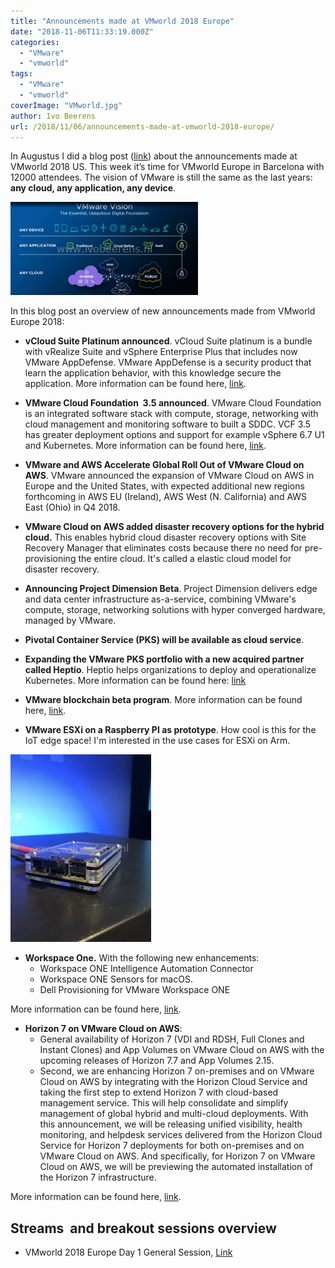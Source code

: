 ```yaml
---
title: "Announcements made at VMworld 2018 Europe"
date: "2018-11-06T11:33:19.000Z"
categories: 
  - "VMware"
  - "vmworld"
tags: 
  - "VMware"
  - "vmworld"
coverImage: "VMworld.jpg"
author: Ivo Beerens
url: /2018/11/06/announcements-made-at-vmworld-2018-europe/
---
```


In Augustus I did a blog post ([link](http://www.ivobeerens.nl/2018/08/27/whats-announced-at-vmworld-2018-us/)) about the announcements made at VMworld 2018 US. This week it’s time for VMworld Europe in Barcelona with 12000 attendees. The vision of VMware is still the same as the last years: **any cloud, any application, any device**.

[![](images/any-300x149.png)](images/any.png)

In this blog post an overview of new announcements made from VMworld Europe 2018:
- **vCloud Suite Platinum announced**. vCloud Suite platinum is a bundle with vRealize Suite and vSphere Enterprise Plus that includes now VMware AppDefense. VMware AppDefense is a security product that learn the application behavior, with this knowledge secure the application. More information can be found here, [link](https://blogs.VMware.com/management/2018/11/introducing-VMware-vcloud-suite-2018-platinum.html).

- **VMware Cloud Foundation  3.5 announced**. VMware Cloud Foundation is an integrated software stack with compute, storage, networking with cloud management and monitoring software to built a SDDC. VCF 3.5 has greater deployment options and support for example vSphere 6.7 U1 and Kubernetes. More information can be found here, [link](https://blogs.VMware.com/cloud-foundation/2018/11/06/announcing-VMware-cloud-foundation-3-5).

- **VMware and AWS Accelerate Global Roll Out of VMware Cloud on AWS**. VMware announced the expansion of VMware Cloud on AWS in Europe and the United States, with expected additional new regions forthcoming in AWS EU (Ireland), AWS West (N. California) and AWS East (Ohio) in Q4 2018.

- **VMware Cloud on AWS added disaster recovery options for the hybrid cloud.** This enables hybrid cloud disaster recovery options with Site Recovery Manager that eliminates costs because there no need for pre-provisioning the entire cloud. It's called a elastic cloud model for disaster recovery.
- **Announcing Project Dimension Beta**. Project Dimension delivers edge and data center infrastructure as-a-service, combining VMware's compute, storage, networking solutions with hyper converged hardware, managed by VMware.

- **Pivotal Container Service (PKS) will be available as cloud service**.

- **Expanding the VMware PKS portfolio with a new acquired partner called Heptio**. Heptio helps organizations to deploy and operationalize Kubernetes. More information can be found here: [link](https://blogs.VMware.com/cloudnative/2018/11/06/welcome-heptio/)

- **VMware blockchain beta program**. More information can be found here, [link](https://ir.VMware.com/overview/press-releases/press-release-details/2018/IBM-and-VMware-Advance-Partnership-to-Accelerate-Enterprise-Hybrid-Cloud-Adoption-and-Digital-Transformation/default.aspx).
- **VMware ESXi on a Raspberry PI as prototype**. How cool is this for the IoT edge space! I'm interested in the use cases for ESXi on Arm.

[![](images/pi-225x300.jpg)](images/pi.jpg)

- **Workspace One.** With the following new enhancements:
    - Workspace ONE Intelligence Automation Connector
    - Workspace ONE Sensors for macOS.
    - Dell Provisioning for VMware Workspace ONE

More information can be found here, [link](https://ir.VMware.com/overview/press-releases/press-release-details/2018/IBM-and-VMware-Advance-Partnership-to-Accelerate-Enterprise-Hybrid-Cloud-Adoption-and-Digital-Transformation/default.aspx).

- **Horizon 7 on VMware Cloud on AWS**:
    - General availability of Horizon 7 (VDI and RDSH, Full Clones and Instant Clones) and App Volumes on VMware Cloud on AWS with the upcoming releases of Horizon 7.7 and App Volumes 2.15.
    - Second, we are enhancing Horizon 7 on-premises and on VMware Cloud on AWS by integrating with the Horizon Cloud Service and taking the first step to extend Horizon 7 with cloud-based management service. This will help consolidate and simplify management of global hybrid and multi-cloud deployments. With this announcement, we will be releasing unified visibility, health monitoring, and helpdesk services delivered from the Horizon Cloud Service for Horizon 7 deployments for both on-premises and on VMware Cloud on AWS. And specifically, for Horizon 7 on VMware Cloud on AWS, we will be previewing the automated installation of the Horizon 7 infrastructure.

More information can be found here, [link](https://ir.VMware.com/overview/press-releases/press-release-details/2018/IBM-and-VMware-Advance-Partnership-to-Accelerate-Enterprise-Hybrid-Cloud-Adoption-and-Digital-Transformation/default.aspx).

## **Streams  and breakout sessions overview**

- VMworld 2018 Europe Day 1 General Session, [Link](https://youtu.be/PdKmdsMuNPM)
